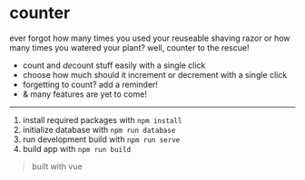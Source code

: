 # counter
ever forgot how many times you used your reuseable shaving razor or how many times you watered your plant? well, counter to the rescue!

- count and *de*count stuff easily with a single click
- choose how much should it increment or decrement with a single click
- forgetting to count? add a reminder!
- & many features are yet to come!
---
 1. install required packages with `npm install`
 2. initialize database with `npm run database`
 3. run development build with `npm run serve`
 4. build app with `npm run build`

> built with vue
